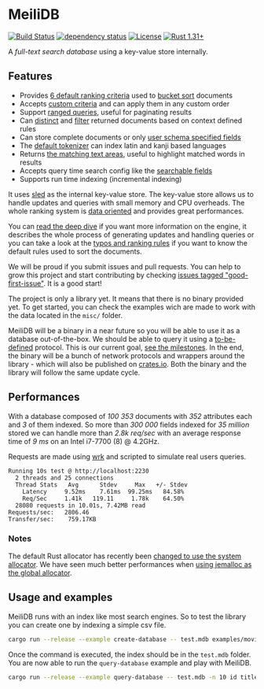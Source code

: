 # MeiliDB

[![Build Status](https://dev.azure.com/thomas0884/thomas/_apis/build/status/meilisearch.MeiliDB?branchName=master)](https://dev.azure.com/thomas0884/thomas/_build/latest?definitionId=1&branchName=master)
[![dependency status](https://deps.rs/repo/github/Kerollmops/MeiliDB/status.svg)](https://deps.rs/repo/github/Kerollmops/MeiliDB)
[![License](https://img.shields.io/github/license/Kerollmops/MeiliDB.svg)](https://github.com/Kerollmops/MeiliDB)
[![Rust 1.31+](https://img.shields.io/badge/rust-1.31+-lightgray.svg)](
https://www.rust-lang.org)

A _full-text search database_ using a key-value store internally.

## Features

- Provides [6 default ranking criteria](https://github.com/meilisearch/MeiliDB/blob/3d85cbf0cfa3a3103cf1e151a75a443719cdd5d7/meilidb-core/src/criterion/mod.rs#L95-L101) used to [bucket sort](https://en.wikipedia.org/wiki/Bucket_sort) documents
- Accepts [custom criteria](https://github.com/meilisearch/MeiliDB/blob/3d85cbf0cfa3a3103cf1e151a75a443719cdd5d7/meilidb-core/src/criterion/mod.rs#L22-L29) and can apply them in any custom order
- Support [ranged queries](https://github.com/meilisearch/MeiliDB/blob/3d85cbf0cfa3a3103cf1e151a75a443719cdd5d7/meilidb-core/src/query_builder.rs#L146), useful for paginating results
- Can [distinct](https://github.com/meilisearch/MeiliDB/blob/3d85cbf0cfa3a3103cf1e151a75a443719cdd5d7/meilidb-core/src/query_builder.rs#L68) and [filter](https://github.com/meilisearch/MeiliDB/blob/3d85cbf0cfa3a3103cf1e151a75a443719cdd5d7/meilidb-core/src/query_builder.rs#L57) returned documents based on context defined rules
- Can store complete documents or only [user schema specified fields](https://github.com/meilisearch/MeiliDB/blob/3d85cbf0cfa3a3103cf1e151a75a443719cdd5d7/examples/movies/schema-movies.toml)
- The [default tokenizer](https://github.com/meilisearch/MeiliDB/blob/3d85cbf0cfa3a3103cf1e151a75a443719cdd5d7/meilidb-tokenizer/src/lib.rs#L99) can index latin and kanji based languages
- Returns [the matching text areas](https://github.com/meilisearch/MeiliDB/blob/3d85cbf0cfa3a3103cf1e151a75a443719cdd5d7/meilidb-core/src/lib.rs#L117-L120), useful to highlight matched words in results
- Accepts query time search config like the [searchable fields](https://github.com/meilisearch/MeiliDB/blob/3d85cbf0cfa3a3103cf1e151a75a443719cdd5d7/meilidb-core/src/query_builder.rs#L79)
- Supports run time indexing  (incremental indexing)



It uses [sled](https://github.com/spacejam/sled) as the internal key-value store. The key-value store allows us to handle updates and queries with small memory and CPU overheads. The whole ranking system is [data oriented](https://github.com/meilisearch/MeiliDB/issues/82) and provides great performances.

You can [read the deep dive](deep-dive.md) if you want more information on the engine, it describes the whole process of generating updates and handling queries or you can take a look at the [typos and ranking rules](typos-ranking-rules.md) if you want to know the default rules used to sort the documents.

We will be proud if you submit issues and pull requests. You can help to grow this project and start contributing by checking [issues tagged "good-first-issue"](https://github.com/meilisearch/MeiliDB/issues?q=is%3Aissue+is%3Aopen+label%3A%22good+first+issue%22). It is a good start!

The project is only a library yet. It means that there is no binary provided yet. To get started, you can check the examples wich are made to work with the data located in the `misc/` folder.

MeiliDB will be a binary in a near future so you will be able to use it as a database out-of-the-box. We should be able to query it using a [to-be-defined](https://github.com/meilisearch/MeiliDB/issues/38) protocol. This is our current goal, [see the milestones](https://github.com/meilisearch/MeiliDB/milestones). In the end, the binary will be a bunch of network protocols and wrappers around the library - which will also be published on [crates.io](https://crates.io). Both the binary and the library will follow the same update cycle.



## Performances

With a database composed of _100 353_ documents with _352_ attributes each and _3_ of them indexed.
So more than _300 000_ fields indexed for _35 million_ stored we can handle more than _2.8k req/sec_ with an average response time of _9 ms_ on an Intel i7-7700 (8) @ 4.2GHz.

Requests are made using [wrk](https://github.com/wg/wrk) and scripted to simulate real users queries.

```
Running 10s test @ http://localhost:2230
  2 threads and 25 connections
  Thread Stats   Avg      Stdev     Max   +/- Stdev
    Latency     9.52ms    7.61ms  99.25ms   84.58%
    Req/Sec     1.41k   119.11     1.78k    64.50%
  28080 requests in 10.01s, 7.42MB read
Requests/sec:   2806.46
Transfer/sec:    759.17KB
```

### Notes

The default Rust allocator has recently been [changed to use the system allocator](https://github.com/rust-lang/rust/pull/51241/).
We have seen much better performances when [using jemalloc as the global allocator](https://github.com/alexcrichton/jemallocator#documentation).

## Usage and examples

MeiliDB runs with an index like most search engines.
So to test the library you can create one by indexing a simple csv file.

```bash
cargo run --release --example create-database -- test.mdb examples/movies/movies.csv --schema examples/movies/schema-movies.toml
```

Once the command is executed, the index should be in the `test.mdb` folder. You are now able to run the `query-database` example and play with MeiliDB.

```bash
cargo run --release --example query-database -- test.mdb -n 10 id title overview release_date
```

